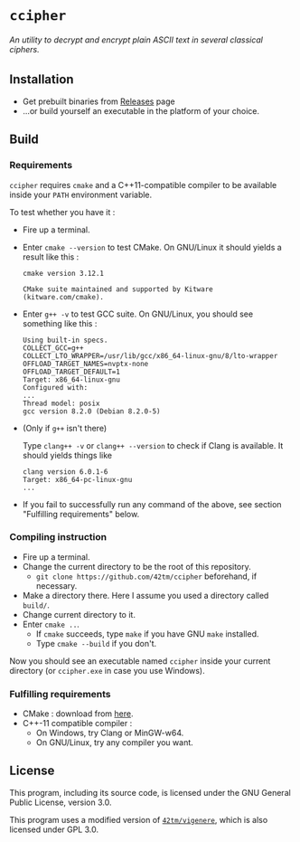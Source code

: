 # `ccipher`
###### An utility to decrypt and encrypt plain ASCII text in several classical ciphers.

## Installation 
- Get prebuilt binaries from [Releases](https://github.com/42tm/ccipher/releases) page
- ...or build yourself an executable in the platform of your choice.

## Build
### Requirements
`ccipher` requires `cmake` and a C++11-compatible compiler to be available inside your `PATH` environment variable.
  
  To test whether you have it : 
  - Fire up a terminal.
  - Enter `cmake --version` to test CMake. On GNU/Linux it should yields a result like this :
    ```
    cmake version 3.12.1

    CMake suite maintained and supported by Kitware (kitware.com/cmake).
    ```
  - Enter `g++ -v` to test GCC suite. On GNU/Linux, you should see something like this :
    ```
    Using built-in specs.
    COLLECT_GCC=g++
    COLLECT_LTO_WRAPPER=/usr/lib/gcc/x86_64-linux-gnu/8/lto-wrapper
    OFFLOAD_TARGET_NAMES=nvptx-none
    OFFLOAD_TARGET_DEFAULT=1
    Target: x86_64-linux-gnu
    Configured with:
    ...
    Thread model: posix
    gcc version 8.2.0 (Debian 8.2.0-5)
    ```
    
  - (Only if `g++` isn't there)
    
    Type `clang++ -v` or `clang++ --version` to check if Clang is available.
    It should yields things like
    ```
    clang version 6.0.1-6
    Target: x86_64-pc-linux-gnu
    ...
    ```
  - If you fail to successfully run any command of the above, see section "Fulfilling requirements" below.

### Compiling instruction  
- Fire up a terminal.
- Change the current directory to be the root of this repository.
  - `git clone https://github.com/42tm/ccipher` beforehand, if necessary.
- Make a directory there. Here I assume you used a directory called `build/`.
- Change current directory to it.
- Enter `cmake ..`.
  - If `cmake` succeeds, type `make` if you have GNU `make` installed.
  - Type `cmake --build` if you don't.

Now you should see an executable named `ccipher` inside your current directory
(or `ccipher.exe` in case you use Windows).

### Fulfilling requirements
- CMake : download from [here](https://cmake.org/download/).
- C++-11 compatible compiler : 
  - On Windows, try Clang or MinGW-w64.
  - On GNU/Linux, try any compiler you want.

## License
This program, including its source code, is licensed under the GNU General Public License, version 3.0.

This program uses a modified version of [`42tm/vigenere`](https://github.com/42tm/vigenere),
which is also licensed under GPL 3.0.
